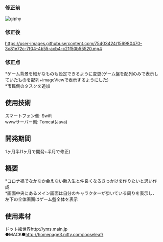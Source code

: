 ### 修正前  
![giphy](https://user-images.githubusercontent.com/75403424/144698706-69af9517-383b-49f9-bd0f-8de241e03225.gif)  
### 修正後  
https://user-images.githubusercontent.com/75403424/156980470-3c81e72c-7f04-4b55-acb4-c21f50b55520.mp4  
### 修正点  
*ゲーム背景を細かなものも設定できるように変更(ゲーム盤を配列のみで表示していたものを配列+imageViewで表示するようにした)  
*市民側のタスクを追加  

使用技術  
------
スマートフォン側: Swift  
wwwサーバー側: Tomcat(Java)  

開発期間  
------
1ヶ月半(1ヶ月で開発+半月で修正)  

概要  
---
*コロナ禍でなかなか会えない新入生と仲良くなるきっかけを作りたいと思い作成  
*画面中央にあるメイン画面は自分のキャラクターが歩いている周りを表示し、左下の全体画面はゲーム盤全体を表示  

使用素材  
------
ドット絵世界http://yms.main.jp  
●MACK●http://homepage3.nifty.com/looseleaf/  
